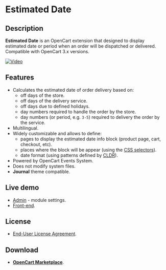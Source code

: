 # Estimated Date

## Description
**Estimated Date** is an OpenCart extension that designed to display estimated date or period when an order will be dispatched or delivered.  
Compatible with OpenCart 3.x versions.

[![Video](https://img.youtube.com/vi/WIseNlLjN7A/0.jpg)](https://www.youtube.com/watch?v=WIseNlLjN7A)

## Features
* Calculates the estimated date of order delivery based on:
    - off days of the store.
    - off days of the delivery service.
    - off days due to defined holidays.
    - day numbers required to handle the order by the store.
    - day numbers (or period, e.g. `3-5`) required to delivery the order by the service.
* Multilingual.
* Widely customizable and allows to define:
    - pages to display the estimated date info block (product page, cart, checkout, etc).
    - places where the block will be appear (using the [CSS selectors](https://www.w3schools.com/cssref/css_selectors.php)).
    - date format (using patterns defined by [CLDR](https://www.unicode.org/reports/tr35/tr35-dates.html#Date_Field_Symbol_Table)).
* Powered by OpenCart Events System.
* Does not modify system files.
* **Journal** theme compatible.

## Live demo
* [Admin](https://demo.ocmod.space/a/admin/index.php?route=extension/module/estimated_date) - module settings.
* [Front-end](https://demo.ocmod.space/a).

## License
* [End-User License Agreement](../EULA.txt).

## Download
* **[OpenCart Marketplace](https://www.opencart.com/index.php?route=marketplace/extension/info&extension_id=45684)**.

